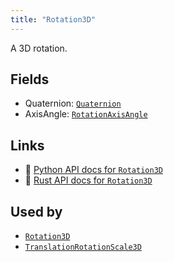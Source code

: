 ```yaml
---
title: "Rotation3D"
---
```


A 3D rotation.

## Fields

* Quaternion: [`Quaternion`](../datatypes/quaternion.md)
* AxisAngle: [`RotationAxisAngle`](../datatypes/rotation_axis_angle.md)

## Links
 * 🐍 [Python API docs for `Rotation3D`](https://ref.rerun.io/docs/python/HEAD/package/rerun/datatypes/rotation3d/)
 * 🦀 [Rust API docs for `Rotation3D`](https://docs.rs/rerun/0.9.0-alpha.6/rerun/datatypes/enum.Rotation3D.html)


## Used by

* [`Rotation3D`](../components/rotation3d.md)
* [`TranslationRotationScale3D`](../datatypes/translation_rotation_scale3d.md)
